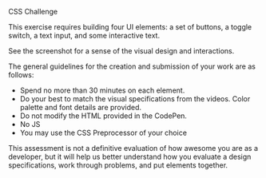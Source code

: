 CSS Challenge

This exercise requires building four UI elements: a set of buttons, a toggle switch, a text input, and some interactive text.

See the screenshot for a sense of the visual design and interactions.

The general guidelines for the creation and submission of your work are as follows:

- Spend no more than 30 minutes on each element.
- Do your best to match the visual specifications from the videos. Color palette and font details are provided.
- Do not modify the HTML provided in the CodePen.
- No JS
- You may use the CSS Preprocessor of your choice

This assessment is not a definitive evaluation of how awesome you are as a developer, but it will help us better understand how you evaluate a design specifications, work through problems, and put elements together.
